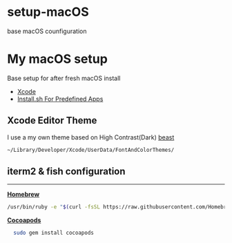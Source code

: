 # setup-macOS
base macOS counfiguration
# My macOS setup

Base setup for after fresh macOS install

- [Xcode](https://developer.apple.com/xcode/)
- [Install.sh For Predefined Apps](https://github.com/ahmedyilmaz/setup-macOS/blob/main/install-macos-beast.sh)

## Xcode Editor Theme
I use a my own theme based on High Contrast(Dark) [beast](https://github.com/ahmedyilmaz/setup-macOS/blob/main/beast.xccolortheme)

```bash
~/Library/Developer/Xcode/UserData/FontAndColorThemes/
```

## iterm2 & fish configuration


--------------------------------------------------------------------------------------------------------

[**Homebrew**](http://brew.sh/)

```bash
/usr/bin/ruby -e "$(curl -fsSL https://raw.githubusercontent.com/Homebrew/install/master/install)"
```

[**Cocoapods**](https://guides.cocoapods.org/using/getting-started.html#installation)

```bash
  sudo gem install cocoapods 
```

